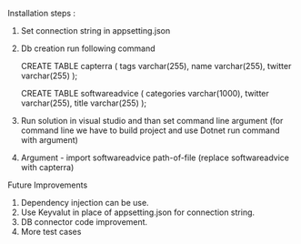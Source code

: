 Installation steps :
1. Set connection string in appsetting.json
2. Db creation run following command 
   
	CREATE TABLE capterra (
    tags varchar(255),
    name varchar(255),
    twitter varchar(255)
	);
	
	CREATE TABLE softwareadvice (
    categories varchar(1000),
    twitter varchar(255),
    title varchar(255)
	);
	
3. Run solution in visual studio and than set command line argument (for command line  we have to build project and use Dotnet run command with argument)
4. Argument - import softwareadvice path-of-file     (replace softwareadvice with capterra)


Future Improvements
1. Dependency injection can be use.
2. Use Keyvalut in place of appsetting.json for connection string.
3. DB connector code improvement. 
4. More test cases 
